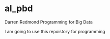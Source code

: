 # al_pbd
Darren Redmond Programming for Big Data

I am going to use this repoistory for programming

